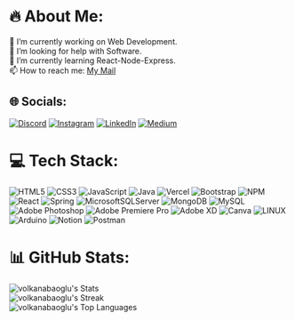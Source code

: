 #  🔥 About Me:
🔭 I’m currently working on Web Development.<br>🤝 I’m looking for help with Software.<br>🌱 I’m currently learning React-Node-Express.<br>📫 How to reach me: <a href="abaoglu.2002@gmail.com">My Mail</a>


## 🌐 Socials:
[![Discord](https://img.shields.io/badge/Discord-%237289DA.svg?logo=discord&logoColor=white)](https://discord.gg/https://discord.com/invite/Einthrin#6044) [![Instagram](https://img.shields.io/badge/Instagram-%23E4405F.svg?logo=Instagram&logoColor=white)](https://www.instagram.com/volkanabaoglu/) [![LinkedIn](https://img.shields.io/badge/LinkedIn-%230077B5.svg?logo=linkedin&logoColor=white)](https://www.linkedin.com/in/vabaoglu/) [![Medium](https://img.shields.io/badge/Medium-12100E?logo=medium&logoColor=white)](https://medium.com/@volkanabaoglu) 

# 💻 Tech Stack:
![HTML5](https://img.shields.io/badge/html5-%23E34F26.svg?style=for-the-badge&logo=html5&logoColor=white) ![CSS3](https://img.shields.io/badge/css3-%231572B6.svg?style=for-the-badge&logo=css3&logoColor=white) ![JavaScript](https://img.shields.io/badge/javascript-%23323330.svg?style=for-the-badge&logo=javascript&logoColor=%23F7DF1E) ![Java](https://img.shields.io/badge/java-%23ED8B00.svg?style=for-the-badge&logo=java&logoColor=white) ![Vercel](https://img.shields.io/badge/vercel-%23000000.svg?style=for-the-badge&logo=vercel&logoColor=white) ![Bootstrap](https://img.shields.io/badge/bootstrap-%23563D7C.svg?style=for-the-badge&logo=bootstrap&logoColor=white) ![NPM](https://img.shields.io/badge/NPM-%23000000.svg?style=for-the-badge&logo=npm&logoColor=white) ![React](https://img.shields.io/badge/react-%2320232a.svg?style=for-the-badge&logo=react&logoColor=%2361DAFB) ![Spring](https://img.shields.io/badge/spring-%236DB33F.svg?style=for-the-badge&logo=spring&logoColor=white) ![MicrosoftSQLServer](https://img.shields.io/badge/Microsoft%20SQL%20Sever-CC2927?style=for-the-badge&logo=microsoft%20sql%20server&logoColor=white) ![MongoDB](https://img.shields.io/badge/MongoDB-%234ea94b.svg?style=for-the-badge&logo=mongodb&logoColor=white) ![MySQL](https://img.shields.io/badge/mysql-%2300f.svg?style=for-the-badge&logo=mysql&logoColor=white) ![Adobe Photoshop](https://img.shields.io/badge/adobephotoshop-%2331A8FF.svg?style=for-the-badge&logo=adobephotoshop&logoColor=white) ![Adobe Premiere Pro](https://img.shields.io/badge/Adobe%20Premiere%20Pro-9999FF.svg?style=for-the-badge&logo=Adobe%20Premiere%20Pro&logoColor=white) ![Adobe XD](https://img.shields.io/badge/Adobe%20XD-470137?style=for-the-badge&logo=Adobe%20XD&logoColor=#FF61F6) ![Canva](https://img.shields.io/badge/Canva-%2300C4CC.svg?style=for-the-badge&logo=Canva&logoColor=white) ![LINUX](https://img.shields.io/badge/Linux-FCC624?style=for-the-badge&logo=linux&logoColor=black) ![Arduino](https://img.shields.io/badge/-Arduino-00979D?style=for-the-badge&logo=Arduino&logoColor=white) ![Notion](https://img.shields.io/badge/Notion-%23000000.svg?style=for-the-badge&logo=notion&logoColor=white) ![Postman](https://img.shields.io/badge/Postman-FF6C37?style=for-the-badge&logo=postman&logoColor=white)

# 📊 GitHub Stats:
![volkanabaoglu's Stats](https://github-readme-stats.vercel.app/api?username=volkanabaoglu&theme=vue-dark&show_icons=true&hide_border=true&count_private=true)<br>
![volkanabaoglu's Streak](https://github-readme-streak-stats.herokuapp.com/?user=volkanabaoglu&theme=vue-dark&hide_border=true)<br>
![volkanabaoglu's Top Languages](https://github-readme-stats.vercel.app/api/top-langs/?username=volkanabaoglu&theme=vue-dark&show_icons=true&hide_border=true&layout=compact)


<!-- Proudly created with GPRM ( https://gprm.itsvg.in ) -->
